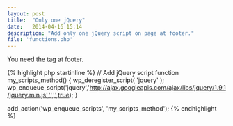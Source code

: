 ```yaml
---
layout: post
title:  "Only one jQuery"
date:   2014-04-16 15:14
description: "Add only one jQuery script on page at footer."
file: 'functions.php'
---
```


You need the tag <code><?php wp_footer(); ?></code> at footer.

{% highlight php startinline %}
// Add jQuery script
function my_scripts_method() {
	wp_deregister_script( 'jquery' );
	wp_enqueue_script('jquery','http://ajax.googleapis.com/ajax/libs/jquery/1.9.1/jquery.min.js','','',true);
}
 
add_action('wp_enqueue_scripts', 'my_scripts_method');
{% endhighlight %}